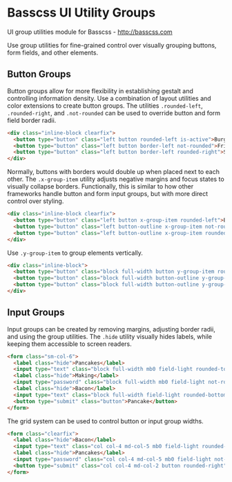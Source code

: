 # Basscss UI Utility Groups

UI group utilities module for Basscss - http://basscss.com

Use group utilities for fine-grained control over visually grouping buttons, form fields, and other elements.

## Button Groups
Button groups allow for more flexibility in establishing gestalt and controlling information density.
Use a combination of layout utilities and color extensions to create button groups.
The utilities `.rounded-left`, `.rounded-right`,
and `.not-rounded` can be used to override button and form field border radii.

```html
<div class="inline-block clearfix">
  <button type="button" class="left button rounded-left is-active">Burgers</button>
  <button type="button" class="left button border-left not-rounded">Fries</button>
  <button type="button" class="left button border-left rounded-right">Shakes</button>
</div>
```

Normally, buttons with borders would double up when placed next to each other.
The `.x-group-item` utility adjusts negative margins and focus states to visually collapse borders.
Functionally, this is similar to how other frameworks handle button and form input groups,
but with more direct control over styling.

```html
<div class="inline-block clearfix">
  <button type="button" class="left button x-group-item rounded-left">Burgers</button>
  <button type="button" class="left button-outline x-group-item not-rounded">Fries</button>
  <button type="button" class="left button-outline x-group-item rounded-right">Shake</button>
</div>
```

Use `.y-group-item` to group elements vertically.

```html
<div class="inline-block">
  <button type="button" class="block full-width button y-group-item rounded-top">Burgers</button>
  <button type="button" class="block full-width button-outline y-group-item not-rounded">Fries</button>
  <button type="button" class="block full-width button-outline y-group-item rounded-bottom">Shake</button>
</div>
```

## Input Groups

Input groups can be created by removing margins, adjusting border radii, and using the group utilities.
The `.hide` utility visually hides labels, while keeping them accessible to screen readers.

```html
<form class="sm-col-6">
  <label class="hide">Pancakes</label>
  <input type="text" class="block full-width mb0 field-light rounded-top y-group-item" placeholder="Pancakes">
  <label class="hide">Making</label>
  <input type="password" class="block full-width mb0 field-light not-rounded y-group-item" placeholder="Making">
  <label class="hide">Bacon</label>
  <input type="text" class="block full-width field-light rounded-bottom y-group-item" placeholder="Bacon">
  <button type="submit" class="button">Pancake</button>
</form>
```

The grid system can be used to control button or input group widths.

```html
<form class="clearfix">
  <label class="hide">Bacon</label>
  <input type="text" class="col col-4 md-col-5 mb0 field-light rounded-left x-group-item" placeholder="Bacon">
  <label class="hide">Pancakes</label>
  <input type="password" class="col col-4 md-col-5 mb0 field-light not-rounded x-group-item" placeholder="Pancakes">
  <button type="submit" class="col col-4 md-col-2 button rounded-right">Pancake</button>
</form>
```

